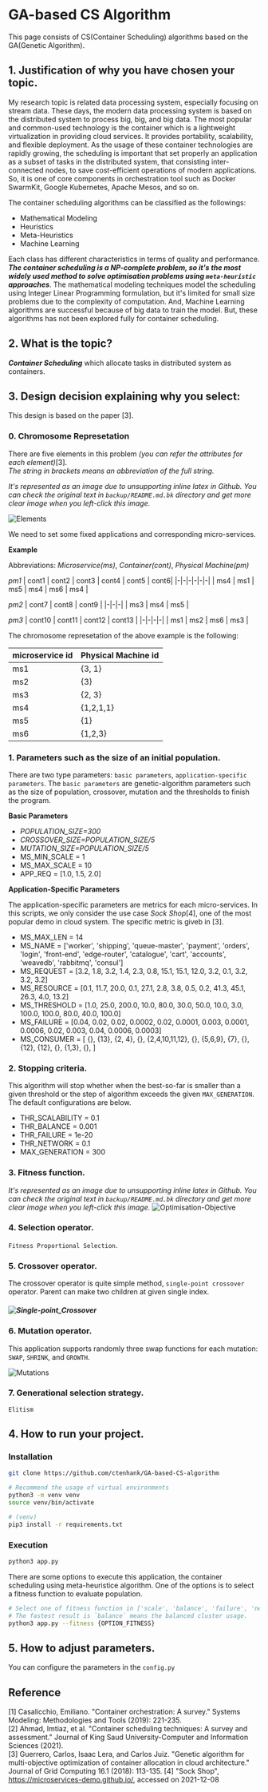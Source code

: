 # GA-based CS Algorithm

This page consists of CS(Container Scheduling) algorithms based on the GA(Genetic Algorithm).

## 1. Justification of why you have chosen your topic.

My research topic is related data processing system, especially focusing on stream data. These days, the modern data processing system is based on the distributed system to process big, big, and big data. The most popular and common-used technology is the container which is a lightweight virtualization in providing cloud services. It provides portability, scalability, and flexible deployment. As the usage of these container technologies are rapidly growing, the scheduling is important that set properly an application as a subset of tasks in the distributed system, that consisting inter-connected nodes, to save cost-efficient operations of modern applications. So, it is one of core components in orchestration tool such as Docker SwarmKit, Google Kubernetes, Apache Mesos, and so on.

The container scheduling algorithms can be classified as the followings:

* Mathematical Modeling
* Heuristics
* Meta-Heuristics
* Machine Learning

Each class has different characteristics in terms of quality and performance. ***The container scheduling is a NP-complete problem, so it's the most widely used method to solve optimisation problems using `meta-heuristic` approaches***. The mathematical modeling techniques model the scheduling using Integer Linear Programming formulation, but it's limited for small size problems due to the complexity of computation. And, Machine Learning algorithms are successful because of big data to train the model. But, these algorithms has not been explored fully for container scheduling.

## 2. What is the topic?

***Container Scheduling*** which allocate tasks in distributed system as containers.

## 3. Design decision explaining why you select:

This design is based on the paper [3].

### 0. Chromosome Represetation

There are five elements in this problem *(you can refer the attributes for each element)*[3].  
*The string in brackets means an abbreviation of the full string.* 

*It's represented as an image due to unsupporting inline latex in Github. You can check the original text in `backup/README.md.bk` directory and get more clear image when you left-click this image.* 

![Elements](./resources/image/elements.png)

We need to set some fixed applications and corresponding micro-services. 

**Example**

Abbreviations: *Microservice(ms)*, *Container(cont)*, *Physical Machine(pm)*

*pm1*
| cont1 | cont2 | cont3 | cont4 | cont5 | cont6|
|-|-|-|-|-|-|
| ms4 | ms1 | ms5 | ms4 | ms6 | ms4 |

*pm2*
| cont7 | cont8 | cont9 |
|-|-|-|
| ms3 | ms4 | ms5 |

*pm3*
| cont10 | cont11 | cont12 | cont13 |
|-|-|-|-|
| ms1 | ms2 | ms6 | ms3 |

The chromosome represetation of the above example is the following:

| microservice id | Physical Machine id |
| - | - |
| ms1 | {3, 1} |
| ms2 | {3} |
| ms3 | {2, 3} |
| ms4 | {1,2,1,1} |
| ms5 | {1} |
| ms6 | {1,2,3} |

### 1. Parameters such as the size of an initial population.

There are two type parameters: `basic parameters`, `application-specific parameters`. The `basic parameters` are genetic-algorithm parameters such as the size of population, crossover, mutation and the thresholds to finish the program. 

**Basic Parameters**

* *POPULATION_SIZE=300*
* *CROSSOVER_SIZE=POPULATION_SIZE/5*
* *MUTATION_SIZE=POPULATION_SIZE/5*
* MS_MIN_SCALE = 1
* MS_MAX_SCALE = 10
* APP_REQ = [1.0, 1.5, 2.0]

**Application-Specific Parameters**

The application-specific parameters are metrics for each micro-services. In this scripts, we only consider the use case *Sock Shop*[4], one of the most popular demo in cloud system. The specific metric is giveb in [3].

* MS_MAX_LEN = 14
* MS_NAME = ['worker', 'shipping', 'queue-master', 'payment', 'orders', 'login', 'front-end', 'edge-router', 'catalogue', 'cart', 'accounts', 'weavedb', 'rabbitmq', 'consul']
* MS_REQUEST = [3.2, 1.8, 3.2, 1.4, 2.3, 0.8, 15.1, 15.1, 12.0, 3.2, 0.1, 3.2, 3.2, 3.2]
* MS_RESOURCE = [0.1, 11.7, 20.0, 0.1, 27.1, 2.8, 3.8, 0.5, 0.2, 41.3, 45.1, 26.3, 4.0, 13.2]
* MS_THRESHOLD = [1.0, 25.0, 200.0, 10.0, 80.0, 30.0, 50.0, 10.0, 3.0, 100.0, 100.0, 80.0, 40.0, 100.0]
* MS_FAILURE = [0.04, 0.02, 0.02, 0.0002, 0.02, 0.0001, 0.003, 0.0001, 0.0006, 0.02, 0.003, 0.04, 0.0006, 0.0003]
* MS_CONSUMER = [
    {}, {13}, {2, 4}, {}, {2,4,10,11,12}, {}, {5,6,9}, {7}, {}, {12}, {12}, {}, {1,3}, {},
]


### 2. Stopping criteria.

This algorithm will stop whether when the best-so-far is smaller than a given threshold or the step of algorithm exceeds the given `MAX_GENERATION`. The default configurations are below.

* THR_SCALABILITY = 0.1
* THR_BALANCE = 0.001
* THR_FAILURE = 1e-20
* THR_NETWORK = 0.1
* MAX_GENERATION = 300


### 3. Fitness function.

*It's represented as an image due to unsupporting inline latex in Github. You can check the original text in `backup/README.md.bk` directory and get more clear image when you left-click this image.*
![Optimisation-Objective](./resources/image/fitness.png)

### 4. Selection operator.

`Fitness Proportional Selection`.

### 5. Crossover operator.

The crossover operator is quite simple method, `single-point crossover` operator. Parent can make two children at given single index.

##### ![Single-point_Crossover](./resources/image/single-point_crossover.png)

### 6. Mutation operator.

This application supports randomly three swap functions for each mutation: `SWAP`, `SHRINK`, and `GROWTH`.

![Mutations](./resources/image/mutation.png)

### 7. Generational selection strategy.

`Elitism`

## 4. How to run your project.

### Installation
```Bash
git clone https://github.com/ctenhank/GA-based-CS-algorithm

# Recommend the usage of virtual environments
python3 -m venv venv
source venv/bin/activate

# (venv)
pip3 install -r requirements.txt

```

### Execution
```bash
python3 app.py
```

There are some options to execute this application, the container scheduling using meta-heuristice algorithm. One of the options is to select a fitness function to evaluate population.
```bash
# Select one of fitness function in ['scale', 'balance', 'failure', 'network']
# The fastest result is `balance` means the balanced cluster usage.
python3 app.py --fitness {OPTION_FITNESS}
```

## 5. How to adjust parameters.

You can configure the parameters in the `config.py`

## Reference
[1] Casalicchio, Emiliano. "Container orchestration: A survey." Systems Modeling: Methodologies and Tools (2019): 221-235.  
[2] Ahmad, Imtiaz, et al. "Container scheduling techniques: A survey and assessment." Journal of King Saud University-Computer and Information Sciences (2021).  
[3] Guerrero, Carlos, Isaac Lera, and Carlos Juiz. "Genetic algorithm for multi-objective optimization of container allocation in cloud architecture." Journal of Grid Computing 16.1 (2018): 113-135.
[4] "Sock Shop", https://microservices-demo.github.io/, accessed on 2021-12-08
